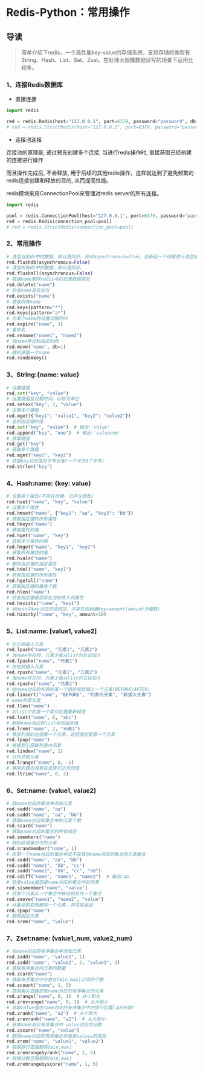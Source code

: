 # Redis-Python：常用操作

## 导读

> 简单介绍下redis，一个高性能key-value的存储系统，支持存储的类型有String、Hash、List、Set、Zset。在处理大规模数据读写的场景下运用比较多。

### 1、连接Redis数据库

- 直接连接

```python
import redis

red = redis.Redis(host="127.0.0.1", port=6379, password="password", db=1)
# red = redis.StrictRedis(host="127.0.0.1", port=6379, password="password", db=1)

```

- 连接池连接

连接池的原理是, 通过预先创建多个连接, 当进行redis操作时, 直接获取已经创建的连接进行操作

而且操作完成后, 不会释放, 用于后续的其他redis操作，这样就达到了避免频繁的redis连接创建和释放的目的, 从而提高性能。

redis模块采用ConnectionPool来管理对redis server的所有连接。

```python
import redis

pool = redis.ConnectionPool(host="127.0.0.1", port=6379, password="password", db=1)
red = redis.Redis(connection_pool=pool)
# red = redis.StrictRedis(connection_pool=pool)

```

### 2、常用操作

```python
# 清空当前db中的数据，默认是同步，异步asynchronous=True，会新起一个线程进行清空操作，不阻塞主线程。
red.flushdb(asynchronous=False)
# 清空所有db中的数据，默认是同步。
red.flushall(asynchronous=False)
# 根据name删除redis中的任意数据类型
red.delete("name")
# 检查name是否存在
red.exists("name")
# 获取所有name
red.keys(pattern="*")
red.keys(pattern="a*")
# 为某个name的设置过期时间
red.expire("name", 3)
# 重命名
red.rename("name1", "name2")
# 将name移动到指定的db
red.move('name', db=1)
# 随机获取一个name
red.randomkey()

```

### 3、String:{name: value}

```python
# 设置键值
red.set("key", "value")
# 设置键值及过期时间，以秒为单位
red.setex("key", 3, "value")
# 设置多个键值
red.mget({"key1": "value1", "key2": "value2"})
# 追加指定键的值
red.set("key", "value")  # 输出:'value'
red.append("key", "one")  # 输出:'valueone'
# 获取键值
red.get("key")
# 获取多个键值
red.mget("key1", "key2")
# 获取key对应值的字节长度(一个汉字3个字节)
red.strlen("key")

```

### 4、Hash:name: {key: value}

```python
# 设置单个属性(不存在创建，已存在修改)
red.hset("name", "key", "value")
# 设置多个属性
red.hmset("name", {"key1": "aa", "key2": "bb"})
# 获取指定键的所有属性
red.hkeys("name")
# 获取属性的值
red.hget("name", "key")
# 获取多个属性的值
red.hmget("name", "key1", "key2")
# 获取所有属性的值
red.hvals("name")
# 删除指定键的指定属性
red.hdel("name", "key1")
# 获取指定键的所有属性
red.hgetall("name")
# 获取指定键的属性个数
red.hlen("name")
# 检查指定键是否存在当前传入的属性
red.hexists("name", "key1")
# 与hash中key对应的值相加，不存在则创建key=amount(amount为整数)
red.hincrby("name", "key", amount=10)

```

### 5、List:name: [value1, value2]

```python
# 在左侧插入元素
red.lpush("name", "元素1", "元素2")
# 当name存在时，元素才能从list的左边加入
red.lpushx("name", "元素1")
# 在右侧插入元素
red.rpush("name", "元素1", "元素2")
# 当name存在时，元素才能从list的右边加入
red.rpushx("name", "元素1")
# 在name对应的列表的某一个值前或后插入一个元素(BEFORE/AFTER)
red.linsert("name", "BEFORE", "列表内元素", "新插入元素")
# name列表长度
red.llen("name")
# 对list中的某一个索引位置重新赋值
red.lset("name", 0, "abc")
# 删除name对应的list中的指定值
red.lrem("name", 2, "元素1")
# 移除列表的左侧第一个元素，返回值则是第一个元素
red.lpop("name")
# 根据索引获取列表内元素
red.lindex("name", 1)
# 分片获取元素
red.lrange("name", 0, -1)
# 移除列表内没有在该索引之内的值
red.ltrim("name", 0, 2)

```

### 6、Set:name: (value1, value2)

```python
# 给name对应的集合中添加元素
red.sadd("name", "aa")
red.sadd("name", "aa", "bb")
# 获取name对应的集合中的元素个数
red.scard("name")
# 获取name对应的集合的所有成员
red.smembers("name")
# 随机获得集合中的元素
red.srandmember("name", 1)
# 在第一个name对应的集合中且不在其他name对应的集合的元素集合
red.sadd("name", "aa", "bb")
red.sadd("name1", "bb", "cc")
red.sadd("name2", "bb", "cc", "dd")
red.sdiff("name", "name1", "name2")  # 输出:aa
# 检查value是否是name对应的集合内的元素
red.sismember("name", "value")
# 将某个元素从一个集合中移动到另外一个集合
red.smove("name1", "name2", "value")
# 从集合的右侧移除一个元素，并将其返回
red.spop("name")
# 删除指定元素
red.srem("name", "value")

```

### 7、Zset:name: (value1_num, value2_num)

```python
# 在name对应的有序集合中添加元素
red.zadd("name", "value1", 1)
red.zadd("name", "value2", 2, "value3", 3)
# 获取有序集合内元素的数量
red.zcard("name")
# 获取有序集合中分数在[min,max]之间的个数
red.zcount("name", 1, 5)
# 按照索引范围获取name对应的有序集合的元素
red.zrange("name", 0, 1)  # 从小到大
red.zrevrange("name", 0, 1)  # 从大到小
# 获取value值在name对应的有序集合中的排行位置(从0开始)
red.zrank("name", "a2")  # 从小到大
red.zrevrank("name", "a2")  # 从大到小
# 获取name对应有序集合中 value对应的分数
red.zscore("name", "value")
# 删除name对应的有序集合中值是values的成员
red.zrem("name", "value1", "value2")
# 根据排行范围删除[min,max]
red.zremrangebyrank("name", 1, 5)
# 根据分数范围删除[min,max]
red.zremrangebyscore("name", 1, 5)

```
